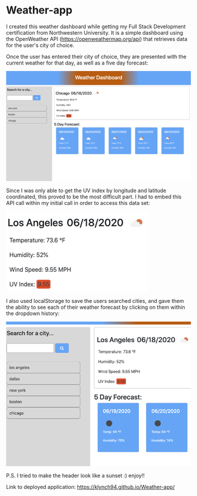 # Weather-app

I created this weather dashboard while getting my Full Stack Development certification from Northwestern University. It is a simple dashboard using the OpenWeather API (https://openweathermap.org/api) that retrieves data for the user's city of choice. 

Once the user has entered their city of choice, they are presented with the current weather for that day, as well as a five day forecast:

<img src="assets/overview.png">

Since I was only able to get the UV index by longitude and latitude coordinated, this proved to be the most difficult part. I had to embed this API call within my initial call in order to access this data set:

<img src="assets/uvIndex.png">

I also used localStorage to save the users searched cities, and gave them the ability to see each of their weather forecast by clicking on them within the dropdown history:

<img src="assets/previousCities.png">

P.S. I tried to make the header look like a sunset :) enjoy!!


Link to deployed application: https://klynch94.github.io/Weather-app/

